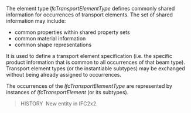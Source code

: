 ﻿The element type _IfcTransportElementType_ defines commonly shared information for occurrences of transport elements. The set of shared information may include:

* common properties within shared property sets
* common material information
* common shape representations

It is used to define a transport element specification (i.e. the specific product information that is common to all occurrences of that beam type). Transport element types (or the instantiable subtypes) may be exchanged without being already assigned to occurrences.

The occurrences of the _IfcTransportElementType_ are represented by instances of _IfcTransportElement_ (or its subtypes).

> HISTORY&nbsp; New entity in IFC2x2.